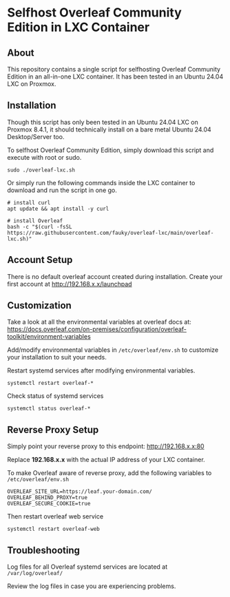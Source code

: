 # Selfhost Overleaf Community Edition in LXC Container

## About
This repository contains a single script for selfhosting Overleaf Community Edition in an all-in-one LXC container. It has been tested in an Ubuntu 24.04 LXC on Proxmox.

## Installation
Though this script has only been tested in an Ubuntu 24.04 LXC on Proxmox 8.4.1, it should technically install on a bare metal  Ubuntu 24.04 Desktop/Server too.

To selfhost Overleaf Community Edition, simply download this script and execute with root or sudo.

```
sudo ./overleaf-lxc.sh
```

Or simply run the following commands inside the LXC container to download and run the script in one go.

```
# install curl
apt update && apt install -y curl

# install Overleaf
bash -c "$(curl -fsSL https://raw.githubusercontent.com/fauky/overleaf-lxc/main/overleaf-lxc.sh)"
```

## Account Setup
There is no default overleaf account created during installation. Create your first account at http://192.168.x.x/launchpad

## Customization

Take a look at all the environmental variables at overleaf docs at: https://docs.overleaf.com/on-premises/configuration/overleaf-toolkit/environment-variables

Add/modify environmental variables in `/etc/overleaf/env.sh` to customize your installation to suit your needs.

Restart systemd services after modifying environmental variables.

```
systemctl restart overleaf-*
```

Check status of systemd services
```
systemctl status overleaf-*
```

## Reverse Proxy Setup
Simply point your reverse proxy to this endpoint: http://192.168.x.x:80

Replace **192.168.x.x** with the actual IP address of your LXC container.

To make Overleaf aware of reverse proxy, add the following variables to `/etc/overleaf/env.sh`

```
OVERLEAF_SITE_URL=https://leaf.your-domain.com/
OVERLEAF_BEHIND_PROXY=true
OVERLEAF_SECURE_COOKIE=true
```

Then restart overleaf web service

```
systemctl restart overleaf-web
```

## Troubleshooting
Log files for all Overleaf systemd services are located at `/var/log/overleaf/`

Review the log files in case you are experiencing problems.
